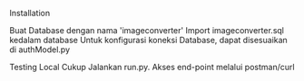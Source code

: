 Installation

Buat Database dengan nama 'imageconverter'
Import imageconverter.sql kedalam database
Untuk konfigurasi koneksi Database, dapat disesuaikan di authModel.py

Testing Local
Cukup Jalankan run.py. Akses end-point melalui postman/curl